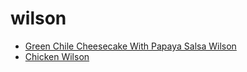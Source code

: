 # wilson

 * [Green Chile Cheesecake With Papaya Salsa Wilson](../index/g/green-chile-cheesecake-with-papaya-salsa-wilson-101111.json)
 * [Chicken Wilson](../index/c/chicken-wilson.json)
